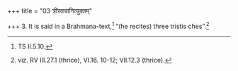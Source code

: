 +++
title = "03 त्रींस्तचानित्युक्तम्"

+++
3. It is said in a Brahmana-text,[^1] “(he recites) three tristis ches”.[^2]  

[^1]: TS II.5.10.  

[^2]: viz. RV III.27.1 (thrice), VI.16. 10-12; VII.12.3 (thrice).  
